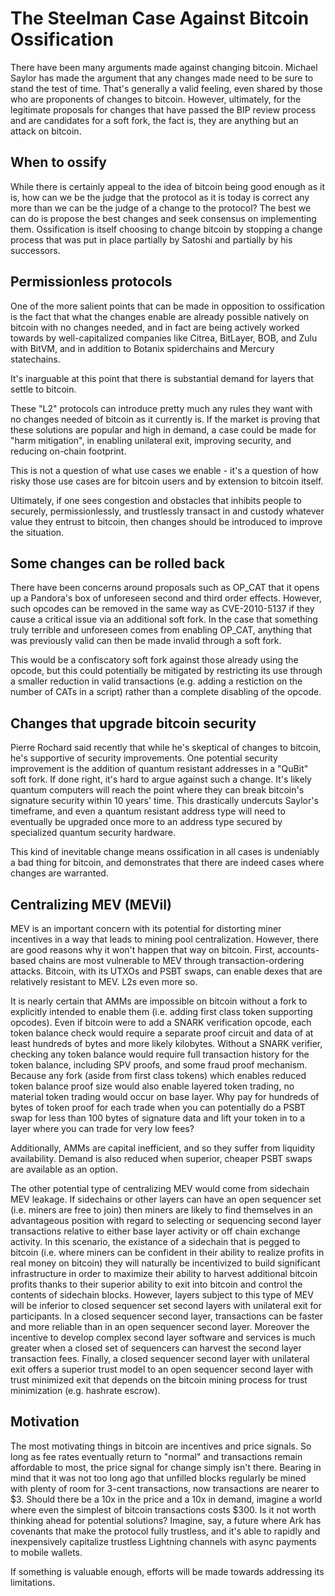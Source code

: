 # The Steelman Case Against Bitcoin Ossification

There have been many arguments made against changing bitcoin. Michael Saylor has made the argument that any changes made need to be sure to stand the test of time. That's generally a valid feeling, even shared by those who are proponents of changes to bitcoin. However, ultimately, for the legitimate proposals for changes that have passed the BIP review process and are candidates for a soft fork, the fact is, they are anything but an attack on bitcoin.

## When to ossify

While there is certainly appeal to the idea of bitcoin being good enough as it is, how can we be the judge that the protocol as it is today is correct any more than we can be the judge of a change to the protocol? The best we can do is propose the best changes and seek consensus on implementing them. Ossification is itself choosing to change bitcoin by stopping a change process that was put in place partially by Satoshi and partially by his successors.

## Permissionless protocols

One of the more salient points that can be made in opposition to ossification is the fact that what the changes enable are already possible natively on bitcoin with no changes needed, and in fact are being actively worked towards by well-capitalized companies like Citrea, BitLayer, BOB, and Zulu with BitVM, and in addition to Botanix spiderchains and Mercury statechains.

It's inarguable at this point that there is substantial demand for layers that settle to bitcoin.

These "L2" protocols can introduce pretty much any rules they want with no changes needed of bitcoin as it currently is. If the market is proving that these solutions are popular and high in demand, a case could be made for "harm mitigation", in enabling unilateral exit, improving security, and reducing on-chain footprint.

This is not a question of what use cases we enable - it's a question of how risky those use cases are for bitcoin users and by extension to bitcoin itself.

Ultimately, if one sees congestion and obstacles that inhibits people to securely, permissionlessly, and trustlessly transact in and custody whatever value they entrust to bitcoin, then changes should be introduced to improve the situation.

## Some changes can be rolled back

There have been concerns around proposals such as OP_CAT that it opens up a Pandora's box of unforeseen second and third order effects. However, such opcodes can be removed in the same way as CVE-2010-5137 if they cause a critical issue via an additional soft fork. In the case that something truly terrible and unforeseen comes from enabling OP_CAT, anything that was previously valid can then be made invalid through a soft fork.

This would be a confiscatory soft fork against those already using the opcode, but this could potentially be mitigated by restricting its use through a smaller reduction in valid transactions (e.g. adding a restiction on the number of CATs in a script) rather than a complete disabling of the opcode.

## Changes that upgrade bitcoin security

Pierre Rochard said recently that while he's skeptical of changes to bitcoin, he's supportive of security improvements. One potential security improvement is the addition of quantum resistant addresses in a "QuBit" soft fork. If done right, it's hard to argue against such a change. It's likely quantum computers will reach the point where they can break bitcoin's signature security within 10 years' time. This drastically undercuts Saylor's timeframe, and even a quantum resistant address type will need to eventually be upgraded once more to an address type secured by specialized quantum security hardware.

This kind of inevitable change means ossification in all cases is undeniably a bad thing for bitcoin, and demonstrates that there are indeed cases where changes are warranted.

## Centralizing MEV (MEVil)

MEV is an important concern with its potential for distorting miner incentives in a way that leads to mining pool centralization. However, there are good reasons why it won't happen that way on bitcoin. First, accounts-based chains are most vulnerable to MEV through transaction-ordering attacks. Bitcoin, with its UTXOs and PSBT swaps, can enable dexes that are relatively resistant to MEV. L2s even more so.

It is nearly certain that AMMs are impossible on bitcoin without a fork to explicitly intended to enable them (i.e. adding first class token supporting opcodes). Even if bitcoin were to add a SNARK verification opcode, each token balance check would require a separate proof circuit and data of at least hundreds of bytes and more likely kilobytes. Without a SNARK verifier, checking any token balance would require full transaction history for the token balance, including SPV proofs, and some fraud proof mechanism. Because any fork (aside from first class tokens) which enables reduced token balance proof size would also enable layered token trading, no material token trading would occur on base layer. Why pay for hundreds of bytes of token proof for each trade when you can potentially do a PSBT swap for less than 100 bytes of signature data and lift your token in to a layer where you can trade for very low fees?

Additionally, AMMs are capital inefficient, and so they suffer from liquidity availability. Demand is also reduced when superior, cheaper PSBT swaps are available as an option.

The other potential type of centralizing MEV would come from sidechain MEV leakage. If sidechains or other layers can have an open sequencer set (i.e. miners are free to join) then miners are likely to find themselves in an advantageous position with regard to selecting or sequencing second layer transactions relative to either base layer activity or off chain exchange activity. In this scenario, the existance of a sidechain that is pegged to bitcoin (i.e. where miners can be confident in their ability to realize profits in real money on bitcoin) they will naturally be incentivized to build significant infrastructure in order to maximize their ability to harvest additional bitcoin profits thanks to their superior ability to exit into bitcoin and control the contents of sidechain blocks. However, layers subject to this type of MEV will be inferior to closed sequencer set second layers with unilateral exit for participants. In a closed sequencer second layer, transactions can be faster and more reliable than in an open sequencer second layer. Moreover the incentive to develop complex second layer software and services is much greater when a closed set of sequencers can harvest the second layer transaction fees. Finally, a closed sequencer second layer with unilateral exit offers a superior trust model to an open sequencer second layer with trust minimized exit that depends on the bitcoin mining process for trust minimization (e.g. hashrate escrow).

## Motivation

The most motivating things in bitcoin are incentives and price signals. So long as fee rates eventually return to "normal" and transactions remain affordable to most, the price signal for change simply isn't there. Bearing in mind that it was not too long ago that unfilled blocks regularly be mined with plenty of room for 3-cent transactions, now transactions are nearer to $3. Should there be a 10x in the price and a 10x in demand, imagine a world where even the simplest of bitcoin transactions costs $300. Is it not worth thinking ahead for potential solutions? Imagine, say, a future where Ark has covenants that make the protocol fully trustless, and it's able to rapidly and inexpensively capitalize trustless Lightning channels with async payments to mobile wallets.

If something is valuable enough, efforts will be made towards addressing its limitations.
